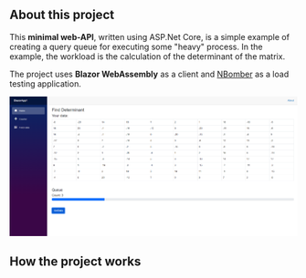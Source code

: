 ## About this project
This **minimal web-API**, written using ASP.Net Core, is a simple example of creating a query queue for executing some "heavy" process.
In the example, the workload is the calculation of the determinant of the matrix.

The project uses **Blazor WebAssembly** as a client and [NBomber](https://github.com/PragmaticFlow/NBomber) as a load testing application.

![Blazor Index page](https://github.com/WebWat/Queue/blob/master/Images/clientPage.png)

## How the project works
